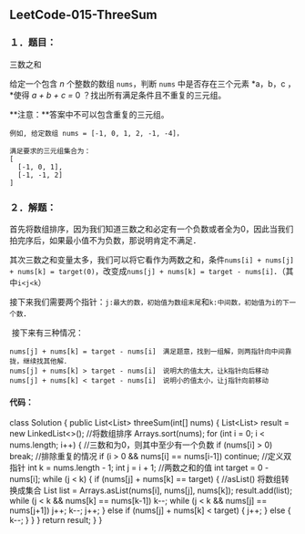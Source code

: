 ## LeetCode-015-ThreeSum

### １．题目：

三数之和

给定一个包含 *n* 个整数的数组 `nums`，判断 `nums` 中是否存在三个元素 *a，b，c ，*使得 *a + b + c =* 0 ？找出所有满足条件且不重复的三元组。

**注意：**答案中不可以包含重复的三元组。

```
例如, 给定数组 nums = [-1, 0, 1, 2, -1, -4]，

满足要求的三元组集合为：
[
  [-1, 0, 1],
  [-1, -1, 2]
]
```

### ２．解题：

​	首先将数组排序，因为我们知道三数之和必定有一个负数或者全为0，因此当我们拍完序后，如果最小值不为负数，那说明肯定不满足．

​	其次三数之和变量太多，我们可以将它看作为两数之和，条件`nums[i] + nums[j] + nums[k] = target(0)`，改变成`nums[j] + nums[k] = target - nums[i]`．（其中`i<j<k`）

​	接下来我们需要两个指针：`j:最大的数，初始值为数组末尾`和`k:中间数，初始值为i的下一个数`．

​	接下来有三种情况：

```
nums[j] + nums[k] = target - nums[i]　满足题意，找到一组解，则两指针向中间靠拢，继续找其他解．
nums[j] + nums[k] > target - nums[i]　说明大的值太大，让k指针向后移动
nums[j] + nums[k] < target - nums[i]　说明小的值太小，让j指针向前移动
```

#### 	代码：

class Solution {
    public List<List<Integer>> threeSum(int[] nums) {
        List<List<Integer>> result = new LinkedList<>();
        //将数组排序
        Arrays.sort(nums);
        for (int i = 0; i < nums.length; i++) {
            //三数和为0，则其中至少有一个负数
            if (nums[i] > 0)
                break;
            //排除重复的情况
            if (i > 0 && nums[i] == nums[i-1])
                continue;
            //定义双指针
            int k = nums.length - 1;
            int j = i + 1;
            //两数之和的值
            int target = 0 - nums[i];
            while (j < k) {
                if (nums[j] + nums[k] == target) {
                    //asList() 将数组转换成集合
                    List<Integer> list = Arrays.asList(nums[i], nums[j], nums[k]);
                    result.add(list);
                    while (j < k && nums[k] == nums[k-1]) k--;
                    while (j < k && nums[j] == nums[j+1]) j++;
                    k--;
                    j++;
                } else if (nums[j] + nums[k] < target) {
                    j++;
                } else {
                    k--;
                }
            }
        }
        return result;
    }
}

